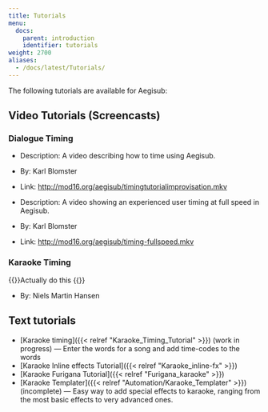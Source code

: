 ```yaml
---
title: Tutorials
menu:
  docs:
    parent: introduction
    identifier: tutorials
weight: 2700
aliases:
  - /docs/latest/Tutorials/
---
```


The following tutorials are available for Aegisub:

## Video Tutorials (Screencasts)

### Dialogue Timing

- Description: A video describing how to time using Aegisub.

- By: Karl Blomster

- Link: <http://mod16.org/aegisub/timingtutorialimprovisation.mkv>

- Description: A video showing an experienced user timing at full speed in Aegisub.

- By: Karl Blomster

- Link: <http://mod16.org/aegisub/timing-fullspeed.mkv>

### Karaoke Timing

{{<todo>}}Actually do this {{</todo>}}

- By: Niels Martin Hansen

## Text tutorials

- [Karaoke timing]({{< relref "Karaoke_Timing_Tutorial" >}}) (work in progress) — Enter the words for a song and add time-codes to the words
- [Karaoke Inline effects Tutorial]({{< relref "Karaoke_inline-fx" >}})
- [Karaoke Furigana Tutorial]({{< relref "Furigana_karaoke" >}})
- [Karaoke Templater]({{< relref "Automation/Karaoke_Templater" >}}) (incomplete) — Easy way to add special effects to karaoke, ranging from the most basic effects to very advanced ones.
